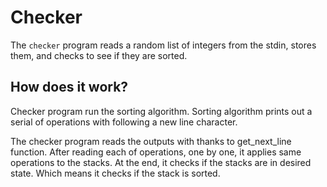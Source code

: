 # Checker

The ```checker``` program reads a random list of integers from the stdin, stores them, and checks to see
if they are sorted. <br />

## How does it work?

Checker program run the sorting algorithm. Sorting algorithm prints out a serial of operations with following a new line character.

The checker program reads the outputs with thanks to get_next_line function. After reading each of operations, one by one, it applies same operations to the stacks. At the end, it checks if the stacks are in desired state. Which means it checks if the stack is sorted. 